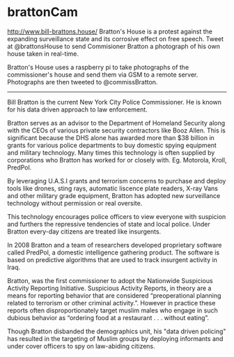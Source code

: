 # brattonCam
http://www.bill-brattons.house/
Bratton's House is a protest against the expanding surveillance state and its corrosive effect on free speech. Tweet at @brattonsHouse to send Commisioner Bratton a photograph of his own house taken in real-time.

Bratton's House uses a raspberry pi to take photographs of the commissioner's house and send them via GSM to a remote server. Photographs are then tweeted to @commissBratton.

----

Bill Bratton is the current New York City Police Commissioner. He is known for his data driven approach to law enforcement.

Bratton serves as an advisor to the Department of Homeland Security along with the CEOs of various private security contractors like Booz Allen. This is significant because the DHS alone has awarded more than $38 billion in grants for various police departments to buy domestic spying equipment and military technology. Many times this technology is often supplied by corporations who Bratton has worked for or closely with. Eg. Motorola, Kroll, PredPol.

By leveraging U.A.S.I grants and terrorism concerns to purchase and deploy tools like drones, sting rays, automatic liscence plate readers, X-ray Vans and other military grade equipment, Bratton has adopted new surveillance technology without permission or real oversite.

This technology encourages police officers to view everyone with suspicion and furthers the repressive tendencies of state and local police. Under Bratton every-day citizens are treated like insurgents.

In 2008 Bratton and a team of researchers developed proprietary software called PredPol, a domestic intelligence gathering product. The software is based on predictive algorithms that are used to track insurgent activity in Iraq.

Bratton, was the first commissioner to adopt the Nationwide Suspicious Activity Reporting Initiative. Suspicious Activity Reports, in theory are a means for reporting behavior that are considered “preoperational planning related to terrorism or other criminal activity.”. However in practice these reports often disproportionately target muslim males who engage in such dubious behavior as “ordering food at a restaurant . . . without eating”.

Though Bratton disbanded the demographics unit, his "data driven policing" has resulted in the targeting of Muslim groups by deploying informants and under cover officers to spy on law-abiding citizens.
